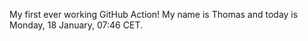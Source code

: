 My first ever working GitHub Action!
My name is Thomas and today is Monday, 18 January, 07:46 CET. 
